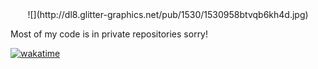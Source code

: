 <div align="center">![](http://dl8.glitter-graphics.net/pub/1530/1530958btvqb6kh4d.jpg)</div>

Most of my code is in private repositories sorry!

[![wakatime](https://wakatime.com/badge/user/8618af0f-2922-48fc-a975-d1faa417e6eb.svg?style=flat-square)](https://wakatime.com/@8618af0f-2922-48fc-a975-d1faa417e6eb)
